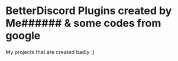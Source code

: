 # BetterDiscord Plugins created by Me###### & some codes from google
My projects that are created badly :]
